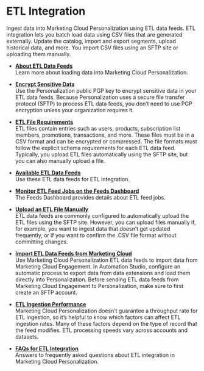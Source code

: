 

# ETL Integration

Ingest data into Marketing Cloud Personalization using ETL data feeds. ETL
integration lets you batch load data using CSV files that are generated
externally. Update the catalog, import and export segments, upload historical
data, and more. You import CSV files using an SFTP site or uploading them
manually.

  * **[About ETL Data Feeds](https://help.salesforce.com/s/articleView?id=sf.mc_pers_etl_integration_about.htm&language=en_US&type=5)**  
Learn more about loading data into Marketing Cloud Personalization.

  * **[Encrypt Sensitive Data](https://help.salesforce.com/s/articleView?id=sf.mc_pers_etl_integration_encrypt.htm&language=en_US&type=5)**  
Use the Personalization public PGP key to encrypt sensitive data in your ETL
data feeds. Because Personalization uses a secure file transfer protocol
(SFTP) to process ETL data feeds, you don’t need to use PGP encryption unless
your organization requires it.

  * **[ETL File Requirements](https://help.salesforce.com/s/articleView?id=sf.mc_pers_etl_file_requirements.htm&language=en_US&type=5)**  
ETL files contain entries such as users, products, subscription list members,
promotions, transactions, and more. These files must be in a CSV format and
can be encrypted or compressed. The file formats must follow the explicit
schema requirements for each ETL data feed. Typically, you upload ETL files
automatically using the SFTP site, but you can also manually upload a file.

  * **[Available ETL Data Feeds](https://help.salesforce.com/s/articleView?id=sf.mc_pers_etl_data_feed.htm&language=en_US&type=5)**  
Use these ETL data feeds for ETL integration.

  * **[Monitor ETL Feed Jobs on the Feeds Dashboard](https://help.salesforce.com/s/articleView?id=sf.mc_pers_etl_feeds_dashboard.htm&language=en_US&type=5)**  
The Feeds Dashboard provides details about ETL feed jobs.

  * **[Upload an ETL File Manually](https://help.salesforce.com/s/articleView?id=sf.mc_pers_etl_file_upload.htm&language=en_US&type=5)**  
ETL data feeds are commonly configured to automatically upload the ETL files
using the SFTP site. However, you can upload files manually if, for example,
you want to ingest data that doesn’t get updated frequently, or if you want to
confirm the .CSV file format without committing changes.

  * **[Import ETL Data Feeds from Marketing Cloud](https://help.salesforce.com/s/articleView?id=sf.mc_pers_etl_marketing_cloud_send_data_from.htm&language=en_US&type=5)**  
Use Marketing Cloud Personalization ETL data feeds to import data from
Marketing Cloud Engagement. In Automation Studio, configure an automatic
process to export data from data extensions and load them directly into
Personalization. Before sending ETL data feeds from Marketing Cloud Engagement
to Personalization, make sure to first create an SFTP account.

  * **[ETL Ingestion Performance](https://help.salesforce.com/s/articleView?id=sf.mc_pers_etl_performance.htm&language=en_US&type=5)**  
Marketing Cloud Personalization doesn’t guarantee a throughput rate for ETL
ingestion, so it’s helpful to know which factors can affect ETL ingestion
rates. Many of these factors depend on the type of record that the feed
modifies. ETL processing speeds vary across accounts and datasets.

  * **[FAQs for ETL Integration](https://help.salesforce.com/s/articleView?id=sf.mc_pers_etl_integration_faq.htm&language=en_US&type=5)**  
Answers to frequently asked questions about ETL integration in Marketing Cloud
Personalization.

